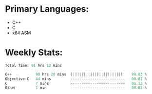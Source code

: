 # Primary Languages:
- C++
- C
- x64 ASM

# Weekly Stats:
<!--START_SECTION:waka-->

```C++
Total Time: 91 hrs 12 mins

C++           90 hrs 20 mins  |||||||||||||||||||||||||   99.03 %
Objective-C   44 mins         -------------------------   00.81 %
C             7 mins          -------------------------   00.13 %
Other         1 min           -------------------------   00.03 %
```

<!--END_SECTION:waka-->


